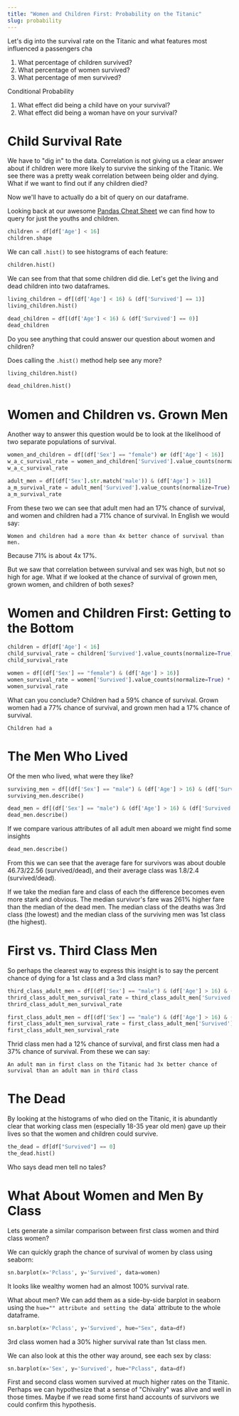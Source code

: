 ```yaml
---
title: "Women and Children First: Probability on the Titanic"
slug: probability
---
```


Let's dig into the survival rate on the Titanic and what features most influenced a passengers cha

1. What percentage of children survived?
1. What percentage of women survived?
1. What percentage of men survived?

Conditional Probability

1. What effect did being a child have on your survival?
1. What effect did being a woman have on your survival?

# Child Survival Rate

We have to "dig in" to the data. Correlation is not giving us a clear answer about if children were more likely to survive the sinking of the Titanic. We see there was a pretty weak correlation between being older and dying. What if we want to find out if any children died?

Now we'll have to actually do a bit of query on our dataframe.

Looking back at our awesome [Pandas Cheat Sheet](https://www.dataquest.io/blog/pandas-cheat-sheet/) we can find how to query for just the youths and children.

```py
children = df[df['Age'] < 16]
children.shape
```

We can call `.hist()` to see histograms of each feature:

```py
children.hist()
```

We can see from that that some children did die. Let's get the living and dead children into two dataframes.

```py
living_children = df[(df['Age'] < 16) & (df['Survived'] == 1)]
living_children.hist()
```

```py
dead_children = df[(df['Age'] < 16) & (df['Survived'] == 0)]
dead_children
```

Do you see anything that could answer our question about women and children?

Does calling the `.hist()` method help see any more?

```py
living_children.hist()

dead_children.hist()
```

# Women and Children vs. Grown Men

Another way to answer this question would be to look at the likelihood of two separate populations of survival.

```py
women_and_children = df[(df['Sex'] == "female") or (df['Age'] < 16)]
w_a_c_survival_rate = women_and_children['Survived'].value_counts(normalize=True) * 100
w_a_c_survival_rate
```

```py
adult_men = df[(df['Sex'].str.match('male')) & (df['Age'] > 16)]
a_m_survival_rate = adult_men['Survived'].value_counts(normalize=True) * 100
a_m_survival_rate
```

From these two we can see that adult men had an 17% chance of survival, and women and children had a 71% chance of survival. In English we would say:

```
Women and children had a more than 4x better chance of survival than men.
```

Because 71% is about 4x 17%.

But we saw that correlation between survival and sex was high, but not so high for age. What if we looked at the chance of survival of grown men, grown women, and children of both sexes?

# Women and Children First: Getting to the Bottom

```py
children = df[df['Age'] < 16]
child_survival_rate = children['Survived'].value_counts(normalize=True) * 100
child_survival_rate
```

```py
women = df[(df['Sex'] == "female") & (df['Age'] > 16)]
women_survival_rate = women['Survived'].value_counts(normalize=True) * 100
women_survival_rate
```

What can you conclude? Children had a 59% chance of survival. Grown women had a 77% chance of survival, and grown men had a 17% chance of survival.

```
Children had a
```

# The Men Who Lived

Of the men who lived, what were they like?

```py
surviving_men = df[(df['Sex'] == "male") & (df['Age'] > 16) & (df['Survived'] == 1)]
surviving_men.describe()
```

```py
dead_men = df[(df['Sex'] == "male") & (df['Age'] > 16) & (df['Survived'] == 0)]
dead_men.describe()
```

If we compare various attributes of all adult men aboard we might find some insights

```py
dead_men.describe()
```

From this we can see that the average fare for survivors was about double 46.73/22.56 (survived/dead), and their average class was 1.8/2.4 (survived/dead).

If we take the median fare and class of each the difference becomes even more stark and obvious. The median survivor's fare was 261% higher fare than the median of the dead men. The median class of the deaths was 3rd class (the lowest) and the median class of the surviving men was 1st class (the highest).

# First vs. Third Class Men

So perhaps the clearest way to express this insight is to say the percent chance of dying for a 1st class and a 3rd class man?

```py
third_class_adult_men = df[(df['Sex'] == "male") & (df['Age'] > 16) & (df['Pclass'] == 3)]
thrird_class_adult_men_survival_rate = third_class_adult_men['Survived'].value_counts(normalize=True) * 100
thrird_class_adult_men_survival_rate
```

```py
first_class_adult_men = df[(df['Sex'] == "male") & (df['Age'] > 16) & (df['Pclass'] == 1)]
first_class_adult_men_survival_rate = first_class_adult_men['Survived'].value_counts(normalize=True) * 100
first_class_adult_men_survival_rate
```

Thrid class men had a 12% chance of survival, and first class men had a 37% chance of survival. From these we can say:

```
An adult man in first class on the Titanic had 3x better chance of survival than an adult man in third class
```

# The Dead

By looking at the histograms of who died on the Titanic, it is abundantly clear that working class men (especially 18-35 year old men) gave up their lives so that the women and children could survive.

```py
the_dead = df[df["Survived"] == 0]
the_dead.hist()
```

Who says dead men tell no tales?

# What About Women and Men By Class

Lets generate a similar comparison between first class women and third class women?

We can quickly graph the chance of survival of women by class using seaborn:

```py
sn.barplot(x='Pclass', y='Survived', data=women)
```

It looks like wealthy women had an almost 100% survival rate.

What about men? We can add them as a side-by-side barplot in seaborn using the `hue="" attribute and setting the `data` attribute to the whole dataframe.

```py
sn.barplot(x='Pclass', y='Survived', hue="Sex", data=df)
```

3rd class women had a 30% higher survival rate than 1st class men.

We can also look at this the other way around, see each sex by class:

```py
sn.barplot(x='Sex', y='Survived', hue="Pclass", data=df)
```

First and second class women survived at much higher rates on the Titanic. Perhaps we can hypothesize that a sense of "Chivalry" was alive and well in those times. Maybe if we read some first hand accounts of survivors we could confirm this hypothesis.
